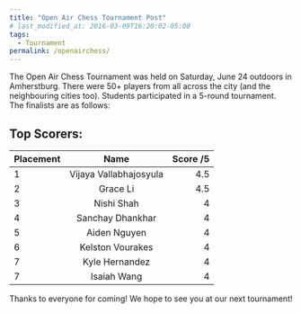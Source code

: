 ```yaml
---
title: "Open Air Chess Tournament Post"
# last_modified_at: 2016-03-09T16:20:02-05:00
tags:
  - Tournament
permalink: /openairchess/
---
```


The Open Air Chess Tournament was held on Saturday, June 24 outdoors in Amherstburg. There were 50+ players from all across the city (and the neighbouring cities too). Students participated in a 5-round tournament. The finalists are as follows:

<!-- <img src="/assets/images/daniel.png" alt="Tournament photo" height = "60%" width = "60%">  -->

## Top Scorers:

| Placement      | Name | Score /5     |
| :---        |    :----:   |          ---: |
| 1 | Vijaya Vallabhajosyula | 4.5 |
| 2 | Grace Li | 4.5 |
| 3 | Nishi Shah | 4 |
| 4 | Sanchay Dhankhar | 4 |
| 5 | Aiden Nguyen | 4 |
| 6 | Kelston Vourakes | 4 |
| 7 | Kyle Hernandez | 4 |
| 7 | Isaiah Wang | 4 |

Thanks to everyone for coming! We hope to see you at our next tournament! 

